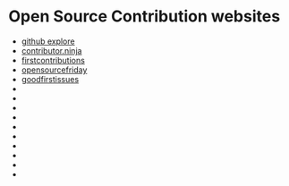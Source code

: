 # Open Source Contribution websites

- [github explore](https://github.com/explore)
- [contributor.ninja](https://contributor.ninja/)
- [firstcontributions](https://firstcontributions.github.io/)
- [opensourcefriday](https://opensourcefriday.com/)
- [goodfirstissues](https://goodfirstissues.com/)
- []()
- []()
- []()
- []()
- []()
- []()
- []()
- []()
- []()
- []()